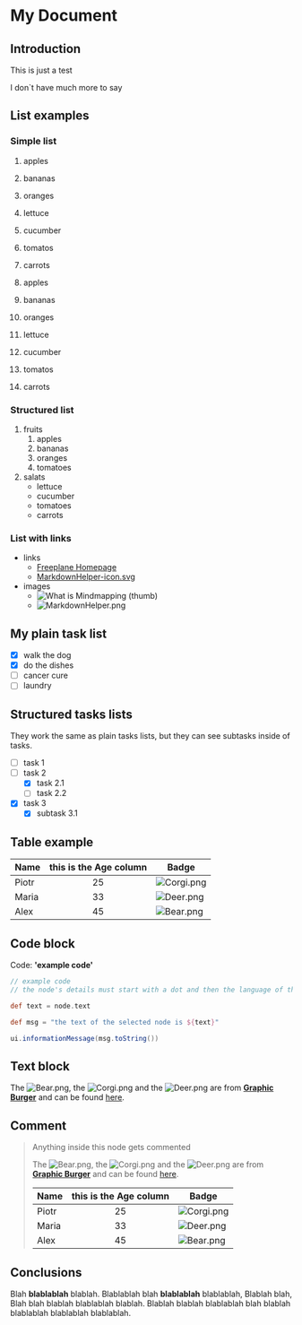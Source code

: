 # My Document

## Introduction

This is just a test

I don`t have much more to say

## List examples

### Simple list

1. apples
1. bananas
1. oranges
1. lettuce
1. cucumber
1. tomatos
1. carrots

1. apples
1. bananas
1. oranges
1. lettuce
1. cucumber
1. tomatos
1. carrots

### Structured list

1. fruits
   1. apples
   1. bananas
   1. oranges
   1. tomatoes
1. salats
   * lettuce
   * cucumber
   * tomatoes
   * carrots

### List with links

* links
   * [Freeplane Homepage](https://www.freeplane.org/wiki/index.php/Home)
   * [MarkdownHelper-icon.svg](file:/C:/Users/Edo/Documents/GitHub/Freeplane_MarkdownHelper/MarkdownHelper/images/MarkdownHelper-icon.svg)
* images
   * ![What is Mindmapping (thumb)](https://www.freeplane.org/wiki/images/thumb/7/7b/WhatIsMindMapping.jpg/300px-WhatIsMindMapping.jpg)
   * ![MarkdownHelper.png](file:/C:/Users/Edo/Documents/GitHub/Freeplane_MarkdownHelper/MarkdownHelper/images/MarkdownHelper.png)

## My plain task list

- [x] walk the dog
- [x] do the dishes
- [ ] cancer cure
- [ ] laundry

## Structured tasks lists

They work the same as plain tasks lists, but they can see subtasks inside of tasks.

- [ ] task 1
- [ ] task 2
   - [x] task 2.1
   - [ ] task 2.2
- [x] task 3
   - [x] subtask 3.1

## Table example

|Name|this is the Age column|Badge|
|----|:----:|----|
|Piotr|25|![Corgi.png](file:/C:/Users/Edo/Documents/GitHub/hello-world/resources/Animals%20Icons%20Set/Animals_png_small/mammals/Corgi.png)|
|Maria|33|![Deer.png](file:/C:/Users/Edo/Documents/GitHub/hello-world/resources/Animals%20Icons%20Set/Animals_png_small/mammals/Deer.png)|
|Alex|45|![Bear.png](file:/C:/Users/Edo/Documents/GitHub/hello-world/resources/Animals%20Icons%20Set/Animals_png_small/mammals/Bear.png)|

## Code block

Code: **'example code'**

```groovy
// example code
// the node's details must start with a dot and then the language of the code

def text = node.text

def msg = "the text of the selected node is ${text}"

ui.informationMessage(msg.toString())
```

## Text block

The ![Bear.png](file:/C:/Users/Edo/Documents/GitHub/hello-world/resources/Animals%20Icons%20Set/Animals_png_small/mammals/Bear.png), the ![Corgi.png](file:/C:/Users/Edo/Documents/GitHub/hello-world/resources/Animals%20Icons%20Set/Animals_png_small/mammals/Corgi.png) and the ![Deer.png](file:/C:/Users/Edo/Documents/GitHub/hello-world/resources/Animals%20Icons%20Set/Animals_png_small/mammals/Deer.png) are from **[Graphic Burger](https://graphicburger.com/)** and can be found [here](https://graphicburger.com/71-free-animal-icons/).

## Comment

> Anything inside this node gets commented
> 
> The ![Bear.png](file:/C:/Users/Edo/Documents/GitHub/hello-world/resources/Animals%20Icons%20Set/Animals_png_small/mammals/Bear.png), the ![Corgi.png](file:/C:/Users/Edo/Documents/GitHub/hello-world/resources/Animals%20Icons%20Set/Animals_png_small/mammals/Corgi.png) and the ![Deer.png](file:/C:/Users/Edo/Documents/GitHub/hello-world/resources/Animals%20Icons%20Set/Animals_png_small/mammals/Deer.png) are from **[Graphic Burger](https://graphicburger.com/)** and can be found [here](https://graphicburger.com/71-free-animal-icons/).
> 
> 
> 
> |Name|this is the Age column|Badge|
> |----|:----:|----|
> |Piotr|25|![Corgi.png](file:/C:/Users/Edo/Documents/GitHub/hello-world/resources/Animals%20Icons%20Set/Animals_png_small/mammals/Corgi.png)|
> |Maria|33|![Deer.png](file:/C:/Users/Edo/Documents/GitHub/hello-world/resources/Animals%20Icons%20Set/Animals_png_small/mammals/Deer.png)|
> |Alex|45|![Bear.png](file:/C:/Users/Edo/Documents/GitHub/hello-world/resources/Animals%20Icons%20Set/Animals_png_small/mammals/Bear.png)|
> 
> 

## Conclusions

Blah  **blablablah** blablah. Blablablah  blah **blablablah** blablablah, Blablah  blah, Blah  blah blablah blablablah blablah. Blablah  blablah blablablah blah blablah blablablah blablablah blablablah.

